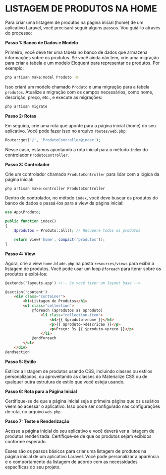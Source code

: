 # LISTAGEM DE PRODUTOS NA HOME
Para criar uma listagem de produtos na página inicial (home) de um aplicativo Laravel, você precisará seguir alguns passos. Vou guiá-lo através do processo:

**Passo 1: Banco de Dados e Modelo**

Primeiro, você deve ter uma tabela no banco de dados que armazena informações sobre os produtos. Se você ainda não tem, crie uma migração para criar a tabela e um modelo Eloquent para representar os produtos. Por exemplo:

```bash
php artisan make:model Produto -m
```

Isso criará um modelo chamado `Produto` e uma migração para a tabela `produtos`. Atualize a migração com os campos necessários, como nome, descrição, preço, etc., e execute as migrações:

```bash
php artisan migrate
```

**Passo 2: Rotas**

Em seguida, crie uma rota que aponte para a página inicial (home) do seu aplicativo. Você pode fazer isso no arquivo `routes/web.php`:

```php
Route::get('/', 'ProdutoController@index');
```

Nesse caso, estamos apontando a rota inicial para o método `index` do controlador `ProdutoController`.

**Passo 3: Controlador**

Crie um controlador chamado `ProdutoController` para lidar com a lógica da página inicial:

```bash
php artisan make:controller ProdutoController
```

Dentro do controlador, no método `index`, você deve buscar os produtos do banco de dados e passá-los para a view da página inicial:

```php
use App\Produto;

public function index()
{
    $produtos = Produto::all(); // Recupere todos os produtos

    return view('home', compact('produtos'));
}
```

**Passo 4: View**

Agora, crie a view `home.blade.php` na pasta `resources/views` para exibir a listagem de produtos. Você pode usar um loop `@foreach` para iterar sobre os produtos e exibi-los:

```html
@extends('layouts.app') <!-- Se você tiver um layout base -->

@section('content')
    <div class="container">
        <h1>Listagem de Produtos</h1>
        <ul class="collection">
            @foreach ($produtos as $produto)
                <li class="collection-item">
                    <h4>{{ $produto->nome }}</h4>
                    <p>{{ $produto->descricao }}</p>
                    <p>Preço: R$ {{ $produto->preco }}</p>
                </li>
            @endforeach
        </ul>
    </div>
@endsection
```

**Passo 5: Estilo**

Estilize a listagem de produtos usando CSS, incluindo classes ou estilos personalizados, ou aproveitando as classes do Materialize CSS ou de qualquer outra estrutura de estilo que você esteja usando.

**Passo 6: Rota para a Página Inicial**

Certifique-se de que a página inicial seja a primeira página que os usuários veem ao acessar o aplicativo. Isso pode ser configurado nas configurações de rota, no arquivo `web.php`.

**Passo 7: Teste e Renderização**

Acesse a página inicial do seu aplicativo e você deverá ver a listagem de produtos renderizada. Certifique-se de que os produtos sejam exibidos conforme esperado.

Esses são os passos básicos para criar uma listagem de produtos na página inicial de um aplicativo Laravel. Você pode personalizar a aparência e o comportamento da listagem de acordo com as necessidades específicas do seu projeto.